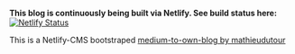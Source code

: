 **This blog is continuously being built via Netlify. See build status here:**  <br/>
[![Netlify Status](https://api.netlify.com/api/v1/badges/86957527-7ed8-4604-b0c8-6ac2da5d4585/deploy-status)](https://app.netlify.com/sites/blog-jonathanfilbert/deploys)

This is a Netlify-CMS bootstraped [medium-to-own-blog by mathieudutour](https://github.com/mathieudutour/medium-to-own-blog)

